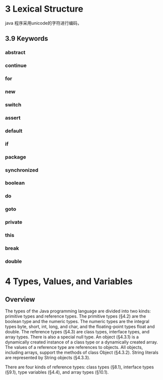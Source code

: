# 3 Lexical Structure 

java 程序采用unicode的字符进行编码，

## 3.9 Keywords 

### abstract

### continue

### for

### new


### switch

### assert

### default

### if

### package

### synchronized

### boolean

### do

### goto

### private

### this

### break

### double


# 4  Types, Values, and Variables 

## Overview

The types of the Java programming language are divided into two kinds: primitive
types and reference types. The primitive types (§4.2) are the boolean type and the
numeric types. The numeric types are the integral types byte, short, int, long, and
char, and the floating-point types float and double. The reference types (§4.3)
are class types, interface types, and array types. There is also a special null type. An
object (§4.3.1) is a dynamically created instance of a class type or a dynamically
created array. The values of a reference type are references to objects. All objects,
including arrays, support the methods of class Object (§4.3.2). String literals are
represented by String objects (§4.3.3).


There are four kinds of reference types: class types (§8.1), interface types (§9.1),
type variables (§4.4), and array types (§10.1).

